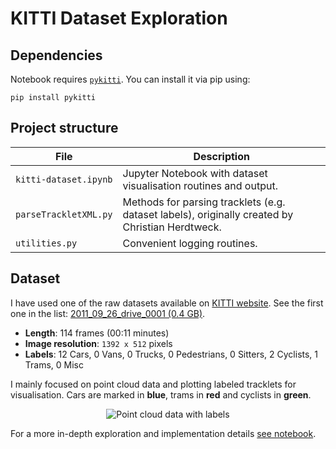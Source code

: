 # KITTI Dataset Exploration

## Dependencies

Notebook requires [`pykitti`](https://github.com/utiasSTARS/pykitti). You can install it via pip using:

```
pip install pykitti
```

## Project structure

| File                         | Description                                                                        |
| ---------------------------- | ---------------------------------------------------------------------------------- |
| `kitti-dataset.ipynb`        | Jupyter Notebook with dataset visualisation routines and output.                  |
| `parseTrackletXML.py`        | Methods for parsing tracklets (e.g. dataset labels), originally created by Christian Herdtweck.  |
| `utilities.py`               | Convenient logging routines.                                             |

## Dataset

I have used one of the raw datasets available on [KITTI website](http://www.cvlibs.net/datasets/kitti/raw_data.php). See the first one in the list: [2011_09_26_drive_0001 (0.4 GB)](http://kitti.is.tue.mpg.de/kitti/raw_data/2011_09_26_drive_0001/2011_09_26_drive_0001_sync.zip).

* **Length**: 114 frames (00:11 minutes)
* **Image resolution**: `1392 x 512` pixels
* **Labels**: 12 Cars, 0 Vans, 0 Trucks, 0 Pedestrians, 0 Sitters, 2 Cyclists, 1 Trams, 0 Misc

I mainly focused on point cloud data and plotting labeled tracklets for visualisation. Cars are marked in **blue**, trams in **red** and cyclists in **green**.

<p align="center">
  <img src="pcl_data.gif" alt="Point cloud data with labels"/>
</p>

For a more in-depth exploration and implementation details [see notebook](kitti-dataset.ipynb).